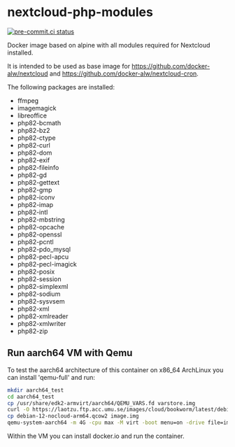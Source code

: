 # nextcloud-php-modules

[![pre-commit.ci status](https://results.pre-commit.ci/badge/github/docker-alw/nextcloud-php-modules/main.svg)](https://results.pre-commit.ci/latest/github/docker-alw/nextcloud-php-modules/main)

Docker image based on alpine with all modules required for Nextcloud installed.

It is intended to be used as base image for https://github.com/docker-alw/nextcloud and https://github.com/docker-alw/nextcloud-cron.

The following packages are installed:

* ffmpeg
* imagemagick
* libreoffice
* php82-bcmath
* php82-bz2
* php82-ctype
* php82-curl
* php82-dom
* php82-exif
* php82-fileinfo
* php82-gd
* php82-gettext
* php82-gmp
* php82-iconv
* php82-imap
* php82-intl
* php82-mbstring
* php82-opcache
* php82-openssl
* php82-pcntl
* php82-pdo_mysql
* php82-pecl-apcu
* php82-pecl-imagick
* php82-posix
* php82-session
* php82-simplexml
* php82-sodium
* php82-sysvsem
* php82-xml
* php82-xmlreader
* php82-xmlwriter
* php82-zip

## Run aarch64 VM with Qemu

To test the aarch64 architecture of this container on x86_64 ArchLinux you can install 'qemu-full' and run:

```bash
mkdir aarch64_test
cd aarch64_test
cp /usr/share/edk2-armvirt/aarch64/QEMU_VARS.fd varstore.img
curl -O https://laotzu.ftp.acc.umu.se/images/cloud/bookworm/latest/debian-12-nocloud-arm64.qcow2
cp debian-12-nocloud-arm64.qcow2 image.img
qemu-system-aarch64 -m 4G -cpu max -M virt -boot menu=on -drive file=image.img,format=qcow2 -drive if=pflash,format=raw,readonly=on,file=/usr/share/edk2/aarch64/QEMU_CODE.fd -drive if=pflash,format=raw,file=varstore.img
```

Within the VM you can install docker.io and run the container.
